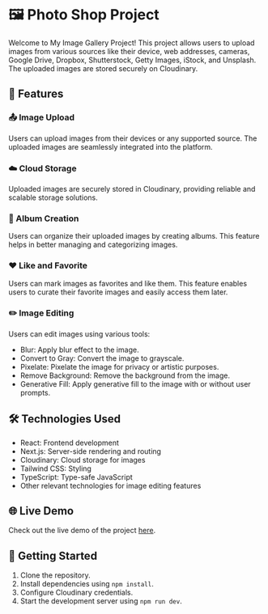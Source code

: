 # 🖼️ Photo Shop Project

Welcome to My Image Gallery Project! This project allows users to upload images from various sources like their device, web addresses, cameras, Google Drive, Dropbox, Shutterstock, Getty Images, iStock, and Unsplash. The uploaded images are stored securely on Cloudinary.

## 🌟 Features

### 📤 Image Upload
Users can upload images from their devices or any supported source. The uploaded images are seamlessly integrated into the platform.

### ☁️ Cloud Storage
Uploaded images are securely stored in Cloudinary, providing reliable and scalable storage solutions.

### 📁 Album Creation
Users can organize their uploaded images by creating albums. This feature helps in better managing and categorizing images.

### ❤️ Like and Favorite
Users can mark images as favorites and like them. This feature enables users to curate their favorite images and easily access them later.

### ✏️ Image Editing
Users can edit images using various tools:
- Blur: Apply blur effect to the image.
- Convert to Gray: Convert the image to grayscale.
- Pixelate: Pixelate the image for privacy or artistic purposes.
- Remove Background: Remove the background from the image.
- Generative Fill: Apply generative fill to the image with or without user prompts.

## 🛠️ Technologies Used
- React: Frontend development
- Next.js: Server-side rendering and routing
- Cloudinary: Cloud storage for images
- Tailwind CSS: Styling
- TypeScript: Type-safe JavaScript
- Other relevant technologies for image editing features

## 🌐 Live Demo
Check out the live demo of the project [here](https://cloudinary-image-editor.vercel.app/).

## 🚀 Getting Started
1. Clone the repository.
2. Install dependencies using `npm install`.
3. Configure Cloudinary credentials.
4. Start the development server using `npm run dev`.
